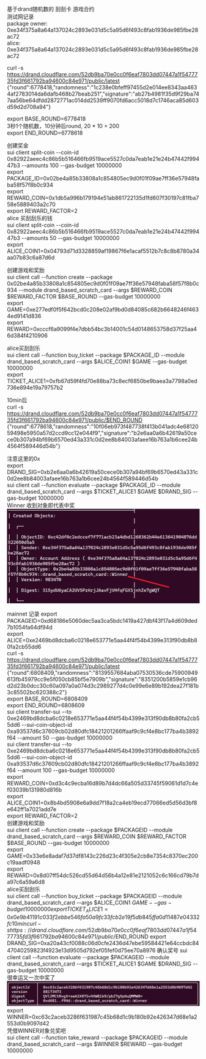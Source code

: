 基于drand随机数的 刮刮卡 游戏合约  
测试网记录  
package owner:  0xe34f375a8a64a137024c2893e031d5c5a95d6f493c8fab1936de985fbe28ac72  
alice: 0xe34f375a8a64a137024c2893e031d5c5a95d6f493c8fab1936de985fbe28ac72  

curl -s https://drand.cloudflare.com/52db9ba70e0cc0f6eaf7803dd07447a1f5477735fd3f661792ba94600c84e971/public/latest  
{"round":6778418,"randomness":"1c238e0bfeff97455d2e014ee8343aa4634af2783014da6dafb468b27beab251","signature":"ab27b4981f35d9f29ba747aa56be64dfdd2872771ac014dd2539ff9070fd6acc5018d7c1746aca85d603d59d2d708a94"}  

export BASE_ROUND=6778418  
3秒1个随机数，10分钟后round, 20 * 10 = 200  
export END_ROUND=6778618  

创建奖金  
sui client split-coin --coin-id 0x82922aeec4c86b5b516466fb9519ace5527c0da7eab1e21e24b47442f99447b3 --amounts 100 --gas-budget 10000000  
export PACKAGE_ID=0x02be4a85b33808a1c854805ec9d0f01f09ae7ff36e57948faba58f57f8b0c934  
export REWARD_COIN=0x1db5a996b179194e51ab861722135d1fd607f30197c81fba758e5889403a2c70  
export REWARD_FACTOR=2  
alice 买刮刮乐的钱  
sui client split-coin --coin-id 0x82922aeec4c86b5b516466fb9519ace5527c0da7eab1e21e24b47442f99447b3 --amounts 50 --gas-budget 10000000  
export ALICE_COIN1=0x04793d71d3328859af19867f6e1acaf5512b7c8c8b8780a34aa07b83c6a87d6d  

创建游戏和奖励  
sui client call --function create --package 0x02be4a85b33808a1c854805ec9d0f01f09ae7ff36e57948faba58f57f8b0c934 --module drand_based_scratch_card --args $REWARD_COIN $REWARD_FACTOR $BASE_ROUND --gas-budget 10000000  
export GAME=0xe277edf0f5f642bcd0c208e02af9bd0d84085c682b6648246f4634ed9141d836  
export REWARD=0xcccf6a9099f4e7dbb54bc3b14001c54d0148653758d37f25aa46d384f4210906  

alice买刮刮乐  
sui client call --function buy_ticket --package $PACKAGE_ID --module drand_based_scratch_card --args $ALICE_COIN1 $GAME --gas-budget 10000000  
export TICKET_ALICE1=0xfb67d59f4fd70e88ba73c8ecf6850be9baea3a7798a0ed736e894e19a79757b2  

10min后  
curl -s https://drand.cloudflare.com/52db9ba70e0cc0f6eaf7803dd07447a1f5477735fd3f661792ba94600c84e971/public/$END_ROUND  
{"round":6778618,"randomness":"10f06eb973f487738f413b041adc4e6812059498e5950a57d2ccd9cc12e044f9","signature":"b2e6aa0a6b42619a50cece0b307a94bf69b6570ed43a331c0d2ee8b84003afaee16b763a1b6cee24b4564f589446d54b"}  

注意这里的0x  
export DRAND_SIG=0xb2e6aa0a6b42619a50cece0b307a94bf69b6570ed43a331c0d2ee8b84003afaee16b763a1b6cee24b4564f589446d54b  
sui client call --function evaluate --package $PACKAGE_ID --module drand_based_scratch_card --args $TICKET_ALICE1 $GAME $DRAND_SIG --gas-budget 10000000  
Winner 收到对象即代表中奖  
![4_1.png](4_1.png)

mainnet 记录
export PACKAGEID=0xd68186e5060dec5aa3ca5bdc1419a427dbf43f17a4d609ded7b1054fa64df94d  
export ALICE=0xe2469bd8dcba6c0218e653771e5aa44f4f54b4399e313f90db8b80fa2cb55dd6  
curl -s https://drand.cloudflare.com/52db9ba70e0cc0f6eaf7803dd07447a1f5477735fd3f661792ba94600c84e971/public/latest  
{"round":6808409,"randomness":"8139557684aba07530536cde75900949613fb45979cc9e5f050cb85bf5e7909b","signature":"8351200b5859e1cb96d2d23b0dcc30c60a097a0a074d3c2989277d4c0e99e6e89b192dea27f181b3c85502bc620388c2"}  
export BASE_ROUND=6808409  
export END_ROUND=6808609  
sui client transfer-sui --to 0xe2469bd8dcba6c0218e653771e5aa44f4f54b4399e313f90db8b80fa2cb55dd6 --sui-coin-object-id  0xa93537d6c37609cb02d80dfc18421201266ffaaf9c9cf4e8bc177ba4b3892f64 --amount 50  --gas-budget 10000000  
sui client transfer-sui --to 0xe2469bd8dcba6c0218e653771e5aa44f4f54b4399e313f90db8b80fa2cb55dd6 --sui-coin-object-id  0xa93537d6c37609cb02d80dfc18421201266ffaaf9c9cf4e8bc177ba4b3892f64 --amount 100  --gas-budget 10000000  
export REWARD_COIN=0xd3c4c9ecba16d89b7d4dc66a505d33745f59061d1d7c4ef03039b131980d816b  
export ALICE_COIN1=0x8b4bd5908e6a9dd7f18a2ca4eb19ecd77066ed5d56d3bf8e642ff1a7021add7e  
export REWARD_FACTOR=2  
创建游戏和奖励  
sui client call --function create --package $PACKAGEID --module drand_based_scratch_card --args $REWARD_COIN $REWARD_FACTOR $BASE_ROUND --gas-budget 10000000  
export GAME=0x33e6e8adaf7d37df8143c226d23c4f305e2cb8e7354c8370ec200c19aadf0948  
export REWARD=0x8d07ff54dc526cd55d64d56b4a12e81e2121052c6c166cd79b7da97c6a59a6d8  
alice买刮刮乐  
sui client call --function buy_ticket --package $PACKAGEID --module drand_based_scratch_card --args $ALICE_COIN1 $GAME --gas-budget 10000000  
export TICKET_ALICE1=0x0e9b41191c033f2ebbe546fa50a9fc33fcb2e19f5db845ffa0d11487e04332fc
10min
curl -s https://drand.cloudflare.com/52db9ba70e0cc0f6eaf7803dd07447a1f5477735fd3f661792ba94600c84e971/public/$END_ROUND
export DRAND_SIG=0xa20a43cf0088c06d0cfe2436d47ebe59584421e64ccbdc8447040259823f4923e13d9505d792ef05fef0d75ee70a8976
确认奖号
sui client call --function evaluate --package $PACKAGEID --module drand_based_scratch_card --args $TICKET_ALICE1 $GAME $DRAND_SIG --gas-budget 10000000  
很幸运又一次中奖了  
![4_2.png](4_2.png)  
export WINNER=0xc63c2aceb3286f631987c45b68d1c9b180b92e426347d68e1a2553d0b9097d42  
凭借WINNER对象兑奖吧  
sui client call --function take_reward --package $PACKAGEID --module drand_based_scratch_card --args $WINNER $REWARD --gas-budget 10000000  
